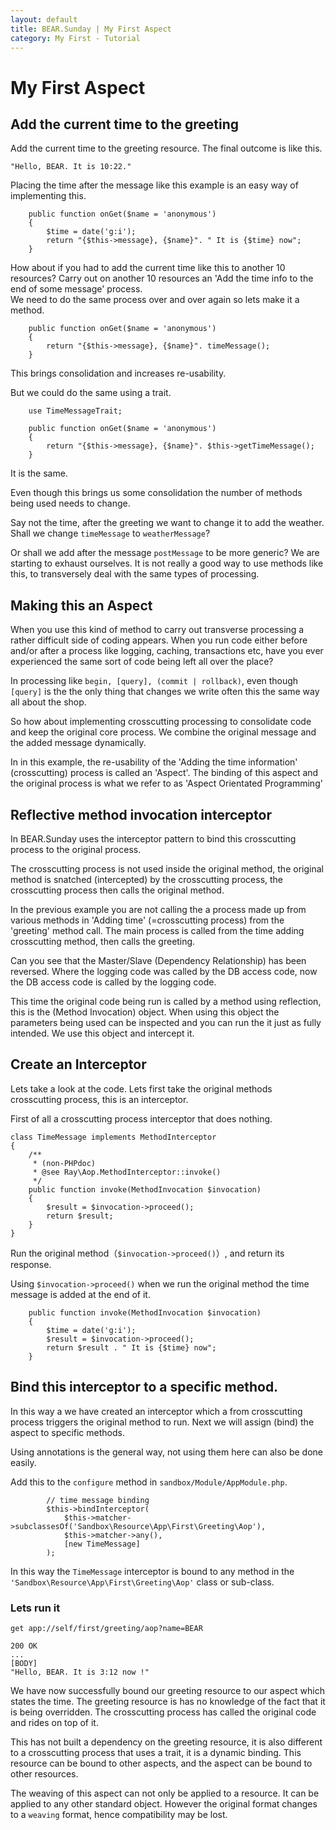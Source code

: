 ```yaml
---
layout: default
title: BEAR.Sunday | My First Aspect
category: My First - Tutorial
--- 
```


# My First Aspect

## Add the current time to the greeting 

Add the current time to the greeting resource. The final outcome is like this.

```
"Hello, BEAR. It is 10:22."
```

Placing the time after the message like this example is an easy way of implementing this.

```
    public function onGet($name = 'anonymous')
    {
        $time = date('g:i');
        return "{$this->message}, {$name}". " It is {$time} now";
    }
```

How about if you had to add the current time like this to another 10 resources? 
Carry out on another 10 resources an 'Add the time info to the end of some message' process.  
We need to do the same process over and over again so lets make it a method.

```
    public function onGet($name = 'anonymous')
    {
        return "{$this->message}, {$name}". timeMessage();
    }
```

This brings consolidation and increases re-usability.

But we could do the same using a trait.

```
    use TimeMessageTrait;

    public function onGet($name = 'anonymous')
    {
        return "{$this->message}, {$name}". $this->getTimeMessage();
    }
```

It is the same.

Even though this brings us some consolidation the number of methods being used needs to change.

Say not the time, after the greeting we want to change it to add the weather.
Shall we change `timeMessage` to `weatherMessage`?

Or shall we add after the message `postMessage` to be more generic?
We are starting to exhaust ourselves. 
It is not really a good way to use methods like this, to transversely deal with the same types of processing.  
## Making this an Aspect 

When you use this kind of method to carry out transverse processing a rather difficult side of coding appears.
When you run code either before and/or after a process like logging, caching, transactions etc,
have you ever experienced the same sort of code being left all over the place? 

In processing like `begin, [query], (commit | rollback)`, even though
`[query]` is the the only thing that changes we write often this the same way all about the shop.

So how about implementing crosscutting processing to consolidate code and keep the original core process.
We combine the original message and the added message dynamically.

In in this example, the re-usability of the 'Adding the time information' (crosscutting) process is called an 'Aspect'.
The binding of this aspect and the original process is what we refer to as 'Aspect Orientated Programming'

## Reflective method invocation interceptor 

In BEAR.Sunday uses the interceptor pattern to bind this crosscutting process to the original process.  

The crosscutting process is not used inside the original method, the original method is snatched (intercepted) by the 
crosscutting process, the crosscutting process then calls the original method.

In the previous example you are not calling the a process made up from various methods in 'Adding time' (=crosscutting process) from the 'greeting' method call.
The main process is called from the time adding crosscutting method, then calls the greeting.

Can you see that the Master/Slave (Dependency Relationship) has been reversed. 
Where the logging code was called by the DB access code, 
now the DB access code is called by the logging code.

This time the original code being run is called by a method using reflection, this is the (Method Invocation) object.
When using this object the parameters being used can be inspected and you can run the it just as fully intended. 
We use this object and intercept it.


## Create an Interceptor 

Lets take a look at the code.
Lets first take the original methods crosscutting process, this is an interceptor.

First of all a crosscutting process interceptor that does nothing.

```
class TimeMessage implements MethodInterceptor
{
    /**
     * (non-PHPdoc)
     * @see Ray\Aop.MethodInterceptor::invoke()
     */
    public function invoke(MethodInvocation $invocation)
    {
        $result = $invocation->proceed();
        return $result;
    }
}
```

Run the original method（`$invocation->proceed()`）, and return its response.

Using `$invocation->proceed()` when we run the original method the time message is added at the end of it.

```
    public function invoke(MethodInvocation $invocation)
    {
        $time = date('g:i');
        $result = $invocation->proceed();
        return $result . " It is {$time} now";
    }
```

## Bind this interceptor to a specific method. 

In this way a we have created an interceptor which a from crosscutting process 
triggers the original method to run. Next we will assign (bind) the aspect to specific methods.

Using annotations is the general way, not using them here can also be done easily.

Add this to the `configure` method in `sandbox/Module/AppModule.php`.

```
        // time message binding
        $this->bindInterceptor(
            $this->matcher->subclassesOf('Sandbox\Resource\App\First\Greeting\Aop'),
            $this->matcher->any(),
            [new TimeMessage]
        );
```

In this way the `TimeMessage` interceptor is bound to any method in the `'Sandbox\Resource\App\First\Greeting\Aop'` class or sub-class.

### Lets run it 
```
get app://self/first/greeting/aop?name=BEAR
```
```
200 OK
...
[BODY]
"Hello, BEAR. It is 3:12 now !"
```

We have now successfully bound our greeting resource to our aspect which states the time.
The greeting resource is has no knowledge of the fact that it is being overridden.
The crosscutting process has called the original code and rides on top of it.

This has not built a dependency on the greeting resource, 
it is also different to a crosscutting process that uses a trait, it is a dynamic binding.
This resource can be bound to other aspects, and the aspect can be bound to other resources.

The weaving of this aspect can not only be applied to a resource.
It can be applied to any other standard object.
However the original format changes to a `weaving` format, hence compatibility may be lost.
